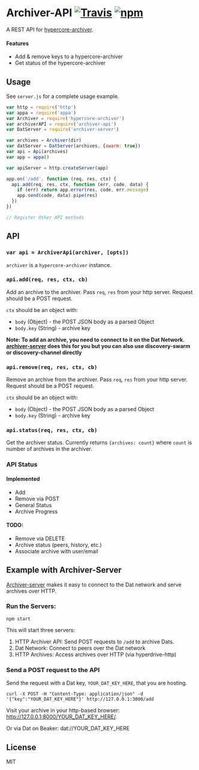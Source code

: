 # Archiver-API [![Travis](https://travis-ci.org/joehand/archiver-api.svg)](https://travis-ci.org/joehand/archiver-api) [![npm](https://img.shields.io/npm/v/archiver-api.svg)](https://npmjs.org/package/archiver-api)

A REST API for [hypercore-archiver](https://github.com/mafintosh/hypercore-archiver).

#### Features

* Add & remove keys to a hypercore-archiver
* Get status of the hypercore-archiver

## Usage

See `server.js` for a complete usage example.

```js
var http = require('http')
var appa = require('appa')
var Archiver = require('hypercore-archiver')
var archiverAPI = require('archiver-api')
var DatServer = require('archiver-server')

var archives = Archiver(dir)
var datServer = DatServer(archives, {swarm: true})
var api = Api(archives)
var app = appa()

var apiServer = http.createServer(app)

app.on('/add', function (req, res, ctx) {
  api.add(req, res, ctx, function (err, code, data) {
    if (err) return app.error(res, code, err.message)
    app.send(code, data).pipe(res)
  })
})

// Register Other API methods
```

## API

### `var api = ArchiverApi(archiver, [opts])`

`archiver` is a `hypercore-archiver` instance.

### `api.add(req, res, ctx, cb)`

Add an archive to the archiver. Pass `req`, `res` from your http server. Request should be a POST request.

`ctx` should be an object with:

* `body` (Object) - the POST JSON body as a parsed Object
* `body.key` (String) - archive key

**Note: To add an archive, you need to connect to it on the Dat Network. [archiver-server](https://github.com/joehand/archiver-server) does this for you but you can also use discovery-swarm or discovery-channel directly**

### `api.remove(req, res, ctx, cb)`

Remove an archive from the archiver. Pass `req`, `res` from your http server. Request should be a POST request.

`ctx` should be an object with:

* `body` (Object) - the POST JSON body as a parsed Object
* `body.key` (String) - archive key

### `api.status(req, res, ctx, cb)`

Get the archiver status. Currently returns `{archives: count}` where `count` is number of archives in the archiver.

### API Status

#### Implemented

* Add
* Remove via POST
* General Status
* Archive Progress

#### TODO:

* Remove via DELETE
* Archive status (peers, history, etc.)
* Associate archive with user/email 

## Example with Archiver-Server

[Archiver-server](https://github.com/joehand/archiver-server) makes it easy to connect to the Dat network and serve archives over HTTP.

### Run the Servers:

```
npm start
```

This will start three servers:

1. HTTP Archiver API: Send POST requests to `/add` to archive Dats.
2. Dat Network: Connect to peers over the Dat network
3. HTTP Archives: Access archives over HTTP (via hyperdrive-http)

### Send a POST request to the API

Send the request with a Dat key, `YOUR_DAT_KEY_HERE`, that you are hosting.

```
curl -X POST -H "Content-Type: application/json" -d '{"key":"YOUR_DAT_KEY_HERE"}' http://127.0.0.1:3000/add
```

Visit your archive in your http-based browser: http://127.0.0.1:8000/YOUR_DAT_KEY_HERE/. 

Or via Dat on Beaker: dat://YOUR_DAT_KEY_HERE

## License

MIT
